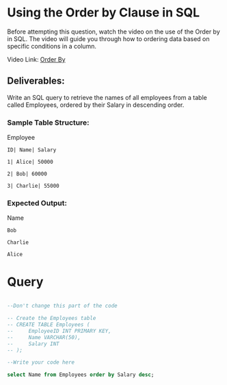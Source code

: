 # Using the Order by Clause in SQL

Before attempting this question, watch the video on the use of the Order by in SQL. The video will guide you through how to ordering data based on specific conditions in a column.

Video Link: [Order By](https://www.loom.com/share/90d619156bcf474a93a3eb99ebb58fa5?sid=d1397163-36ac-410a-af14-2c23a2844acf)

## Deliverables:

Write an SQL query to retrieve the names of all employees from a table called Employees, ordered by their Salary in descending order.

### Sample Table Structure:

Employee

    ID| Name| Salary

    1| Alice| 50000

    2| Bob| 60000

    3| Charlie| 55000

### Expected Output:

Name

    Bob

    Charlie

    Alice

# Query

```sql

--Don't change this part of the code

-- Create the Employees table
-- CREATE TABLE Employees (
--     EmployeeID INT PRIMARY KEY,
--     Name VARCHAR(50),
--     Salary INT
-- );

--Write your code here

select Name from Employees order by Salary desc;
```
